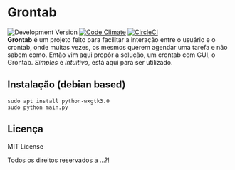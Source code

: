 # Grontab
![Development Version](https://img.shields.io/badge/python-2.7-green.svg) [![Code Climate](https://img.shields.io/codeclimate/issues/github/me-and/mdf.svg)]()
[![CircleCI](https://img.shields.io/circleci/project/github/RedSparr0w/node-csgo-parser.svg)]()<br/>
**Grontab** é um projeto feito para facilitar a interação entre o usuário e o crontab, onde muitas vezes, os mesmos querem agendar uma tarefa e não sabem como. Então vim aqui propôr a solução, um crontab com GUI, o Grontab. _Simples_ e _intuitivo_, está aqui para ser utilizado.
## Instalação (debian based)
```console
sudo apt install python-wxgtk3.0
sudo python main.py
```

## Licença

MIT License

Todos os direitos reservados a ...?!
